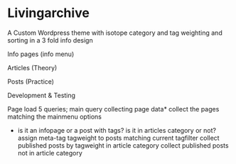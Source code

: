 # Livingarchive
A Custom Wordpress theme with isotope category and tag weighting and sorting in a 3 fold info design

Info pages (info menu)

Articles (Theory)

Posts (Practice)


Development & Testing

Page load 5 queries; 
main query collecting page data*
collect the pages matching the mainmenu options
* is it an infopage or a post with tags? is it in articles category or not?
assign meta-tag tagweight to posts matching current tagfilter
collect published posts by tagweight in article category
collect published posts not in article category
